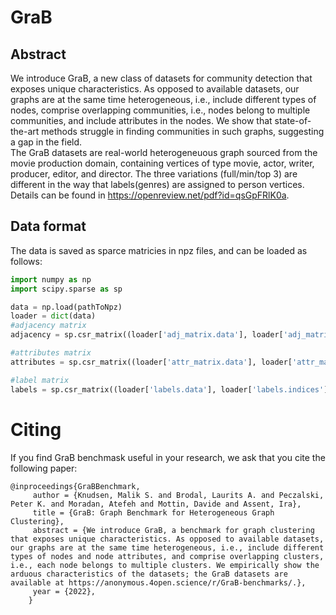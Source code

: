 # GraB
## Abstract
We introduce GraB, a new class of datasets for community detection that exposes unique characteristics. As opposed to available datasets, our graphs are at the same time heterogeneous, i.e., include different types of nodes, comprise overlapping communities, i.e., nodes belong to multiple communities, and include attributes in the nodes. We show that state-of-the-art methods struggle in finding communities in such graphs, suggesting a gap in the field. 
<br>
The GraB datasets are real-world heterogeneuous graph sourced from the movie production domain, containing vertices of type movie, actor, writer, producer, editor, and director. 
The three variations (full/min/top 3) are different in the way that labels(genres) are assigned to person vertices. Details can be found in https://openreview.net/pdf?id=qsGpFRlK0a.
## Data format
The data is saved as sparce matricies in npz files, and can be loaded as follows:
```python
import numpy as np
import scipy.sparse as sp

data = np.load(pathToNpz)
loader = dict(data)
#adjacency matrix
adjacency = sp.csr_matrix((loader['adj_matrix.data'], loader['adj_matrix.indices'], loader['adj_matrix.indptr']), shape=loader['adj_matrix.shape'])

#attributes matrix
attributes = sp.csr_matrix((loader['attr_matrix.data'], loader['attr_matrix.indices'], loader['attr_matrix.indptr']), shape=loader['attr_matrix.shape'])

#label matrix
labels = sp.csr_matrix((loader['labels.data'], loader['labels.indices'], loader['labels.indptr']), shape=loader['labels.shape'])


```
# Citing
If you find GraB benchmask useful in your research, we ask that you cite the following paper:
```
@inproceedings{GraBBenchmark,
     author = {Knudsen, Malik S. and Brodal, Laurits A. and Peczalski, Peter K. and Moradan, Atefeh and Mottin, Davide and Assent, Ira},
     title = {GraB: Graph Benchmark for Heterogeneous Graph Clustering},
     abstract = {We introduce GraB, a benchmark for graph clustering that exposes unique characteristics. As opposed to available datasets, our graphs are at the same time heterogeneous, i.e., include different types of nodes and node attributes, and comprise overlapping clusters, i.e., each node belongs to multiple clusters. We empirically show the arduous characteristics of the datasets; the GraB datasets are available at https://anonymous.4open.science/r/GraB-benchmarks/.},
     year = {2022},
    }
```
